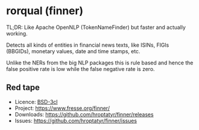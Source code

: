 rorqual (finner)
================

TL;DR: Like Apache OpenNLP (TokenNameFinder) but faster and actually working.

Detects all kinds of entities in financial news texts, like ISINs,
FIGIs (BBGIDs), monetary values, date and time stamps, etc.

Unlike the NERs from the big NLP packages this is rule based and hence
the false positive rate is low while the false negative rate is zero.


Red tape
--------

+ Licence: [BSD-3cl](http://directory.fsf.org/wiki/License:BSD_3Clause)
+ Project: <https://www.fresse.org/finner/>
+ Downloads: <https://github.com/hroptatyr/finner/releases>
+ Issues: <https://github.com/hroptatyr/finner/issues>

